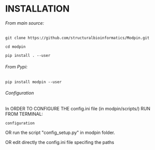 # INSTALLATION
###### From main source:
```
git clone https://github.com/structuralbioinformatics/Modpin.git

cd modpin

pip install . --user
```



###### From Pypi:
```
pip install modpin --user
```

###### Configuration
In ORDER TO CONFIGURE THE config.ini file (in modpin/scripts/)  RUN FROM TERMINAL:
```
configuration
```

OR run the script "config_setup.py" in modpin folder.

OR edit directly the config.ini file specifing the paths
